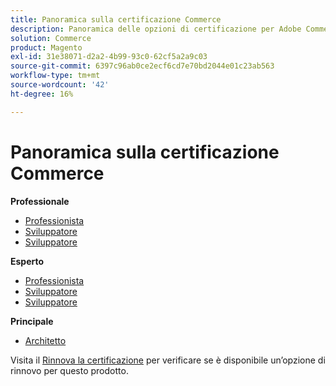 ```yaml
---
title: Panoramica sulla certificazione Commerce
description: Panoramica delle opzioni di certificazione per Adobe Commerce
solution: Commerce
product: Magento
exl-id: 31e38071-d2a2-4b99-93c0-62cf5a2a9c03
source-git-commit: 6397c96ab0ce2ecf6cd7e70bd2044e01c23ab563
workflow-type: tm+mt
source-wordcount: '42'
ht-degree: 16%

---
```


# Panoramica sulla certificazione Commerce

**Professionale**

* [Professionista](/help/certifications/ac/ac-p-business.md) <!--AD0-E712-->
* [Sviluppatore](/help/certifications/ac/ac-p-developer.md) <!--AD0-E717-->
* [Sviluppatore](/help/certifications/ac/ac-p-fedeveloper.md) <!--AD0-E719-->

**Esperto**

* [Professionista](/help/certifications/ac/ac-e-business.md) <!--AD0-E708-->
* [Sviluppatore](/help/certifications/ac/ac-e-developer.md) <!--AD0-E716-->
* [Sviluppatore](/help/certifications/ac/ac-e-fedeveloper.md) <!--AD0-E710-->

**Principale**

* [Architetto](/help/certifications/ac/ac-m-architect.md) <!--AD0-E718-->

Visita il [Rinnova la certificazione](/help/certifications/renew.md) per verificare se è disponibile un’opzione di rinnovo per questo prodotto.
